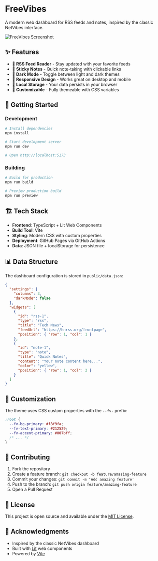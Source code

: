 # FreeVibes

A modern web dashboard for RSS feeds and notes, inspired by the classic NetVibes interface.

![FreeVibes Screenshot](./data/netvibes.png)

## ✨ Features

- 📰 **RSS Feed Reader** - Stay updated with your favorite feeds
- 📝 **Sticky Notes** - Quick note-taking with clickable links  
- 🌙 **Dark Mode** - Toggle between light and dark themes
- 📱 **Responsive Design** - Works great on desktop and mobile
- 💾 **Local Storage** - Your data persists in your browser
- 🎨 **Customizable** - Fully themeable with CSS variables

## 🚀 Getting Started

### Development

```bash
# Install dependencies
npm install

# Start development server
npm run dev

# Open http://localhost:5173
```

### Building

```bash
# Build for production
npm run build

# Preview production build
npm run preview
```

## 🏗️ Tech Stack

- **Frontend**: TypeScript + Lit Web Components
- **Build Tool**: Vite
- **Styling**: Modern CSS with custom properties
- **Deployment**: GitHub Pages via GitHub Actions
- **Data**: JSON file + localStorage for persistence

## 📊 Data Structure

The dashboard configuration is stored in `public/data.json`:

```json
{
  "settings": {
    "columns": 3,
    "darkMode": false
  },
  "widgets": [
    {
      "id": "rss-1",
      "type": "rss",
      "title": "Tech News",
      "feedUrl": "https://hnrss.org/frontpage",
      "position": { "row": 1, "col": 1 }
    },
    {
      "id": "note-1", 
      "type": "note",
      "title": "Quick Notes",
      "content": "Your note content here...",
      "color": "yellow",
      "position": { "row": 1, "col": 2 }
    }
  ]
}
```

## 🎨 Customization

The theme uses CSS custom properties with the `--fv-` prefix:

```css
:root {
  --fv-bg-primary: #f8f9fa;
  --fv-text-primary: #212529;
  --fv-accent-primary: #007bff;
  /* ... */
}
```

## 🤝 Contributing

1. Fork the repository
2. Create a feature branch: `git checkout -b feature/amazing-feature`
3. Commit your changes: `git commit -m 'Add amazing feature'`
4. Push to the branch: `git push origin feature/amazing-feature`
5. Open a Pull Request

## 📄 License

This project is open source and available under the [MIT License](LICENSE).

## 🙏 Acknowledgments

- Inspired by the classic NetVibes dashboard
- Built with [Lit](https://lit.dev/) web components
- Powered by [Vite](https://vitejs.dev/)
